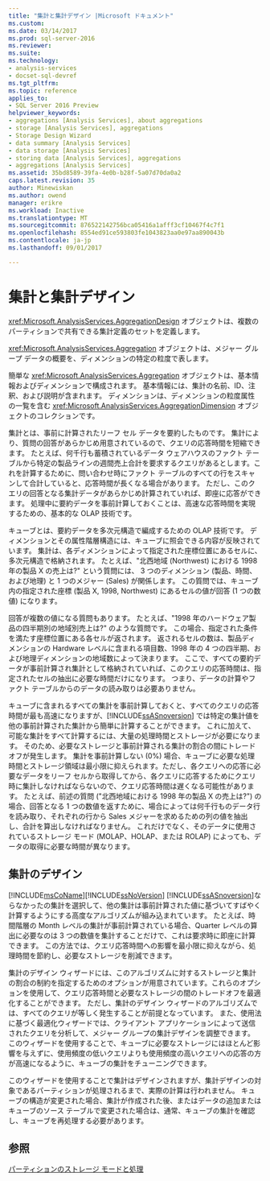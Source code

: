 ```yaml
---
title: "集計と集計デザイン |Microsoft ドキュメント"
ms.custom: 
ms.date: 03/14/2017
ms.prod: sql-server-2016
ms.reviewer: 
ms.suite: 
ms.technology:
- analysis-services
- docset-sql-devref
ms.tgt_pltfrm: 
ms.topic: reference
applies_to:
- SQL Server 2016 Preview
helpviewer_keywords:
- aggregations [Analysis Services], about aggregations
- storage [Analysis Services], aggregations
- Storage Design Wizard
- data summary [Analysis Services]
- data storage [Analysis Services]
- storing data [Analysis Services], aggregations
- aggregations [Analysis Services]
ms.assetid: 35bd8589-39fa-4e0b-b28f-5a07d70da0a2
caps.latest.revision: 35
author: Minewiskan
ms.author: owend
manager: erikre
ms.workload: Inactive
ms.translationtype: MT
ms.sourcegitcommit: 876522142756bca05416a1afff3cf10467f4c7f1
ms.openlocfilehash: 8554ed91ce593803fe1043823aa0e97aa890043b
ms.contentlocale: ja-jp
ms.lasthandoff: 09/01/2017

---
```

# <a name="aggregations-and-aggregation-designs"></a>集計と集計デザイン
  <xref:Microsoft.AnalysisServices.AggregationDesign> オブジェクトは、複数のパーティションで共有できる集計定義のセットを定義します。  
  
 <xref:Microsoft.AnalysisServices.Aggregation> オブジェクトは、メジャー グループ データの概要を、ディメンションの特定の粒度で表します。  
  
 簡単な <xref:Microsoft.AnalysisServices.Aggregation> オブジェクトは、基本情報およびディメンションで構成されます。 基本情報には、集計の名前、ID、注釈、および説明が含まれます。 ディメンションは、ディメンションの粒度属性の一覧を含む <xref:Microsoft.AnalysisServices.AggregationDimension> オブジェクトのコレクションです。  
  
 集計とは、事前に計算されたリーフ セル データを要約したものです。 集計により、質問の回答があらかじめ用意されているので、クエリの応答時間を短縮できます。 たとえば、何千行も蓄積されているデータ ウェアハウスのファクト テーブルから特定の製品ラインの週間売上合計を要求するクエリがあるとします。これを計算するために、問い合わせ時にファクト テーブルのすべての行をスキャンして合計していると、応答時間が長くなる場合があります。 ただし、このクエリの回答となる集計データがあらかじめ計算されていれば、即座に応答ができます。 処理中に要約データを事前計算しておくことは、高速な応答時間を実現するための、基本的な OLAP 技術です。  
  
 キューブとは、要約データを多次元構造で編成するための OLAP 技術です。 ディメンションとその属性階層構造には、キューブに照会できる内容が反映されています。 集計は、各ディメンションによって指定された座標位置にあるセルに、多次元構造で格納されます。 たとえば、"北西地域 (Northwest) における 1998 年の製品 X の売上は?" という質問には、 3 つのディメンション (製品、時間、および地理) と 1 つのメジャー (Sales) が関係します。 この質問では、キューブ内の指定された座標 (製品 X, 1998, Northwest) にあるセルの値が回答 (1 つの数値) になります。  
  
 回答が複数の値になる質問もあります。 たとえば、"1998 年のハードウェア製品の四半期別の地域別売上は?" のような質問です。 この場合、指定された条件を満たす座標位置にある各セルが返されます。 返されるセルの数は、製品ディメンションの Hardware レベルに含まれる項目数、1998 年の 4 つの四半期、および地理ディメンションの地域数によって決まります。 ここで、すべての要約データが事前計算され集計として格納されていれば、このクエリの応答時間は、指定されたセルの抽出に必要な時間だけになります。 つまり、データの計算やファクト テーブルからのデータの読み取りは必要ありません。  
  
 キューブに含まれるすべての集計を事前計算しておくと、すべてのクエリの応答時間が最も高速になりますが、[!INCLUDE[ssASnoversion](../../includes/ssasnoversion-md.md)] では特定の集計値を他の事前計算された集計から簡単に計算することができます。 これに加えて、可能な集計をすべて計算するには、大量の処理時間とストレージが必要になります。 そのため、必要なストレージと事前計算される集計の割合の間にトレードオフが発生します。 集計を事前計算しない (0%) 場合、キューブに必要な処理時間とストレージ領域は最小限に抑えられます。ただし、各クエリへの応答に必要なデータをリーフ セルから取得してから、各クエリに応答するためにクエリ時に集計しなければならないので、クエリ応答時間は遅くなる可能性があります。 たとえば、前述の質問 ("北西地域における 1998 年の製品 X の売上は?") の場合、回答となる 1 つの数値を返すために、場合によっては何千行ものデータ行を読み取り、それぞれの行から Sales メジャーを求めるための列の値を抽出し、合計を算出しなければなりません。 これだけでなく、そのデータに使用されているストレージ モード (MOLAP、HOLAP、または ROLAP) によっても、データの取得に必要な時間が異なります。  
  
## <a name="designing-aggregations"></a>集計のデザイン  
 [!INCLUDE[msCoName](../../includes/msconame-md.md)][!INCLUDE[ssNoVersion](../../includes/ssnoversion-md.md)] [!INCLUDE[ssASnoversion](../../includes/ssasnoversion-md.md)]ならなかったの集計を選択して、他の集計は事前計算された値に基づいてすばやく計算するようにする高度なアルゴリズムが組み込まれています。 たとえば、時間階層の Month レベルの集計が事前計算されている場合、Quarter レベルの算出に必要なのは 3 つの数値を集計することだけで、これは要求時に即座に計算できます。 この方法では、クエリ応答時間への影響を最小限に抑えながら、処理時間を節約し、必要なストレージを削減できます。  
  
 集計のデザイン ウィザードには、このアルゴリズムに対するストレージと集計の割合の制約を指定するためのオプションが用意されています。これらのオプションを使用して、クエリ応答時間と必要なストレージの間のトレードオフを最適化することができます。 ただし、集計のデザイン ウィザードのアルゴリズムでは、すべてのクエリが等しく発生することが前提となっています。 また、使用法に基づく最適化ウィザードでは、クライアント アプリケーションによって送信されたクエリを分析して、メジャー グループの集計デザインを調整できます。 このウィザードを使用することで、キューブに必要なストレージにはほとんど影響を与えずに、使用頻度の低いクエリよりも使用頻度の高いクエリへの応答の方が高速になるように、キューブの集計をチューニングできます。  
  
 このウィザードを使用することで集計はデザインされますが、集計デザインの対象であるパーティションが処理されるまで、実際の計算は行われません。 キューブの構造が変更された場合、集計が作成された後、またはデータの追加またはキューブのソース テーブルで変更された場合は、通常、キューブの集計を確認し、キューブを再処理する必要があります。  
  
## <a name="see-also"></a>参照  
 [パーティションのストレージ モードと処理](../../analysis-services/multidimensional-models-olap-logical-cube-objects/partitions-partition-storage-modes-and-processing.md)  
  
  

